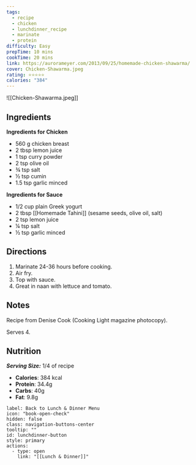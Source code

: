 ```yaml
---
tags:
  - recipe
  - chicken
  - lunchdinner_recipe
  - marinate
  - protein
difficulty: Easy
prepTime: 10 mins
cookTime: 20 mins
link: https://aurorameyer.com/2013/09/25/homemade-chicken-shawarma/
cover: Chicken-Shawarma.jpeg
rating: ⭐️⭐️⭐️⭐️⭐️
calories: "384"
---
```

![[Chicken-Shawarma.jpeg]]
## Ingredients
**Ingredients for Chicken**
- 560 g chicken breast
- 2 tbsp lemon juice
- 1 tsp curry powder
- 2 tsp olive oil
- ¾ tsp salt
- ½ tsp cumin
- 1.5 tsp garlic minced

**Ingredients for Sauce**
- 1/2 cup plain Greek yogurt
- 2 tbsp [[Homemade Tahini]] (sesame seeds, olive oil, salt)
- 2 tsp lemon juice
- ¼ tsp salt
- ½ tsp garlic minced

## Directions
1. Marinate 24-36 hours before cooking. 
2. Air fry. 
3. Top with sauce. 
4. Great in naan with lettuce and tomato.

## Notes
Recipe from Denise Cook (Cooking Light magazine photocopy).

Serves 4.
## Nutrition
***Serving Size:*** 1/4 of recipe
- **Calories**: 384 kcal
- **Protein**: 34.4g
- **Carbs**: 40g
- **Fat**: 9.8g


```meta-bind-button
label: Back to Lunch & Dinner Menu
icon: "book-open-check"
hidden: false
class: navigation-buttons-center
tooltip: ""
id: lunchdinner-button
style: primary
actions:
  - type: open
    link: "[[Lunch & Dinner]]"

```
 
